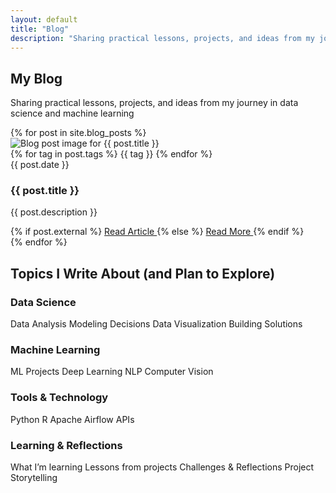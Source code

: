 ```yaml
---
layout: default
title: "Blog"
description: "Sharing practical lessons, projects, and ideas from my journey in data science and machine learning by Marco Vieto Vega."
---
```


<div class="blog-page">

<section class="page-header" style="background: url('{{ '/assets/img/blog-bg.jpg' | relative_url }}') center/cover no-repeat;">
  <div class="container">
    <h1 class="page-title">My Blog</h1>
    <p class="page-subtitle">Sharing practical lessons, projects, and ideas from my journey in data science and machine learning</p>
  </div>
</section>

<section class="blog-section">
  <div class="container">
    <div class="cards-grid">
      {% for post in site.blog_posts %}
      <div class="card">
        <div class="card-image">
          <img src="{{ '/assets/img/' | append: post.image | relative_url }}" alt="Blog post image for {{ post.title }}" loading="lazy">
          <div class="card-tags card-tags-overlay">
            {% for tag in post.tags %}
            <span class="tag tag-small">{{ tag }}</span>
            {% endfor %}
          </div>
        </div>
        <div class="card-content">
          <div class="card-meta">
            <span class="card-date">{{ post.date }}</span>
          </div>
          <h3 class="card-title">{{ post.title }}</h3>
          <p class="card-description">{{ post.description }}</p>
          <div class="project-links">
            {% if post.external %}
              <a href="{{ post.link }}" target="_blank" class="btn-project btn-primary">
                <i class="fas fa-external-link-alt"></i> Read Article
              </a>
            {% else %}
              <a href="{{ post.link }}" class="btn-project btn-secondary">
                <i class="fas fa-book-open"></i> Read More
              </a>
            {% endif %}
          </div>
        </div>
      </div>
      {% endfor %}
    </div>
  </div>
</section>

<section class="topics-section">
  <div class="container">
    <h2 class="section-title">Topics I Write About  (and Plan to Explore)</h2>
    <div class="topics-grid">
      <div class="topic-category">
        <h3>Data Science</h3>
        <div class="topics-list">
          <span class="topic-tag">Data Analysis</span>
          <span class="topic-tag">Modeling Decisions</span>
          <span class="topic-tag">Data Visualization</span>
          <span class="topic-tag">Building Solutions</span>
        </div>
      </div>
      <div class="topic-category">
        <h3>Machine Learning</h3>
        <div class="topics-list">
          <span class="topic-tag">ML Projects</span>
          <span class="topic-tag">Deep Learning</span>
          <span class="topic-tag">NLP</span>
          <span class="topic-tag">Computer Vision</span>
        </div>
      </div>
      <div class="topic-category">
        <h3>Tools & Technology</h3>
        <div class="topics-list">
          <span class="topic-tag">Python</span>
          <span class="topic-tag">R</span>
          <span class="topic-tag">Apache Airflow</span>
          <span class="topic-tag">APIs</span>
        </div>
      </div>
      <div class="topic-category">
        <h3>Learning & Reflections</h3>
        <div class="topics-list">
          <span class="topic-tag">What I’m learning</span>
          <span class="topic-tag">Lessons from projects</span>
          <span class="topic-tag">Challenges & Reflections</span>
          <span class="topic-tag">Project Storytelling</span>
        </div>
      </div>
    </div>
  </div>
</section>

</div>
